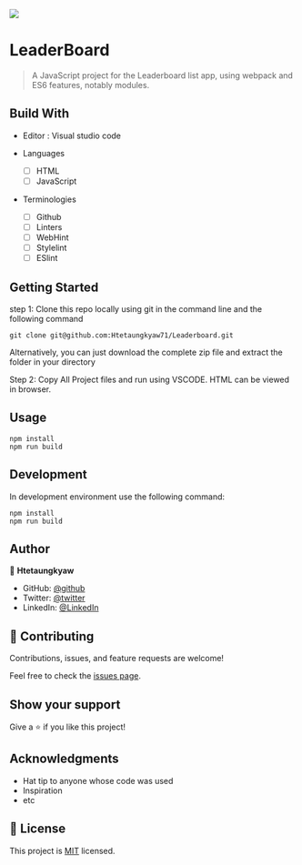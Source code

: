 ![](https://img.shields.io/badge/Microverse-blueviolet)

# LeaderBoard

> A JavaScript project for the Leaderboard list app, using webpack and ES6 features, notably modules.


## Build With

- Editor : Visual studio code

- Languages

  - [ ] HTML
  - [ ] JavaScript

- Terminologies
  - [ ] Github
  - [ ] Linters
  - [ ] WebHint
  - [ ] Stylelint
  - [ ] ESlint

<!-- ## Live Demo (if available)

[Live Demo Link](https://livedemo.com) -->


## Getting Started

step 1:
Clone this repo locally using git in the command line and the following command

```
git clone git@github.com:Htetaungkyaw71/Leaderboard.git
```

Alternatively, you can just download the complete zip file and extract the folder in your directory

Step 2:
Copy All Project files and run using VSCODE. HTML can be viewed in browser.

## Usage

```
npm install
npm run build
```

## Development

In development environment use the following command:
```
npm install
npm run build
```




## Author

👤 **Htetaungkyaw**

- GitHub: [@github](https://github.com/Htetaungkyaw71)
- Twitter: [@twitter](https://twitter.com/htetaun91907337)
- LinkedIn: [@LinkedIn](https://www.linkedin.com/in/htet-aung-kyaw-9a77271a7/)


## 🤝 Contributing

Contributions, issues, and feature requests are welcome!

Feel free to check the [issues page](https://github.com/Htetaungkyaw71/Leaderboard/issues).

## Show your support

Give a ⭐️ if you like this project!

## Acknowledgments

- Hat tip to anyone whose code was used
- Inspiration
- etc

## 📝 License

This project is [MIT](./MIT.md) licensed.


